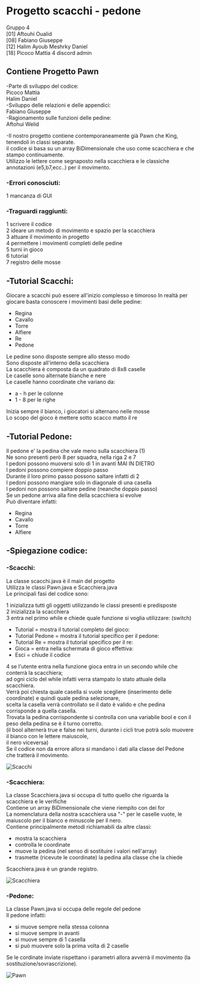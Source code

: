 # Progetto scacchi - pedone

Gruppo 4  
[01] Aftouhi Oualid  
[08] Fabiano Giuseppe  
[12] Halim Ayoub Meshrky Daniel  
[18] Picoco Mattia			4	discord admin

## Contiene Progetto Pawn

-Parte di sviluppo del codice:   
Picoco Mattia    
Halim Daniel   
-Sviluppo delle relazioni e delle appendici:    
Fabiano Giuseppe  
-Ragionamento sulle funzioni delle pedine:  
Aftohui Welid

-Il nostro progetto contiene contemporaneamente già Pawn che King, tenendoli in classi separate.   
il codice si basa su un array BiDimensionale che uso come scacchiera e che stampo continuamente.  
Utilizzo le lettere come segnaposto nella scacchiera e le classiche annotazioni (e5,b7,ecc..) per il movimento.

### -Errori conosciuti:  
1 mancanza di GUI

### -Traguardi raggiunti:  
1 scrivere il codice  
2 ideare un metodo di movimento e spazio per la scacchiera  
3 attuare il movimento in progetto  
4 permettere i movimenti completi delle pedine  
5 turni in gioco   
6 tutorial  
7 registro delle mosse

## -Tutorial Scacchi:  
Giocare a scacchi può essere all'inizio complesso e timoroso
In realtà per giocare basta conoscere i movimenti basi delle pedine:  
- Regina  
- Cavallo  
- Torre  
- Alfiere  
- Re  
- Pedone

Le pedine sono disposte sempre allo stesso modo  
Sono disposte all'interno della scacchiera  
La scacchiera è composta da un quadrato di 8x8 caselle  
Le caselle sono alternate bianche e nere  
Le caselle hanno coordinate che variano da:  
- a - h per le colonne  
- 1 - 8 per le righe

Inizia sempre il bianco, i giocatori si alternano nelle mosse  
Lo scopo del gioco è mettere sotto scacco matto il re  

## -Tutorial Pedone:  
Il pedone e' la pedina che vale meno sulla scacchiera (1)  
Ne sono presenti però 8 per squadra, nella riga 2 e 7  
I pedoni possono muoversi solo di 1 in avanti MAI IN DIETRO  
I pedoni possono compiere doppio passo  
Durante il loro primo passo possono saltare infatti di 2  
I pedoni possono mangiare solo in diagonale di una casella  
I pedoni non possono saltare pedine (neanche doppio passo)  
Se un pedone arriva alla fine della scacchiera si evolve  
Può diventare infatti:  
- Regina  
- Cavallo  
- Torre  
- Alfiere

## -Spiegazione codice:  
### -Scacchi:  
La classe scacchi.java è il main del progetto  
Utilizza le classi Pawn.java e Scacchiera.java  
Le principali fasi del codice sono:  

1 inizializza tutti gli oggetti utilizzando le classi presenti e predisposte  
2 inizializza la scacchiera  
3 entra nel primo while e chiede quale funzione si voglia utilizzare:  (switch)  
- Tutorial = mostra il tutorial completo del gioco:
- Tutorial Pedone = mostra il tutorial specifico per il pedone:
- Tutorial Re = mostra il tutorial specifico per il re:
- Gioca = entra nella schermata di gioco effettiva:
- Esci = chiude il codice
 
4 se l'utente entra nella funzione gioca entra in un secondo while che conterrà la scacchiera;    
  ad ogni ciclo del while infatti verra stampato lo stato attuale della scacchiera.  
  Verrà poi chiesta quale casella si vuole scegliere (inserimento delle coordinate) e quindi quale pedina selezionare,  
  scelta la casella verrà controllato se il dato è valido e che pedina corrisponde a quella casella.  
  Trovata la pedina corrispondente si controlla con una variabile bool e con il peso della pedina se è il turno corretto.    
  (il bool alternerà true e false nei turni, durante i cicli true potrà solo muovere il bianco con le lettere maiuscole,  
  il nero viceversa)  
  Se il codice non da errore allora si mandano i dati alla classe del Pedone che tratterà il movimento.

![Scacchi](https://github.com/MatPico/galilux2324_4iB_Pedone/assets/160752254/8a6ceda4-f869-486f-aa96-695d7e8d751b)

### -Scacchiera:  
La classe Scacchiera.java si occupa di tutto quello che riguarda la scacchiera e le verifiche  
Contiene un array BiDimensionale che viene riempito con dei for  
La nomenclatura della nostra scacchiera usa "-" per le caselle vuote, le maiuscolo per il bianco e minuscole per il nero.  
Contiene principalmente metodi richiamabili da altre classi:  
- mostra la scacchiera
- controlla le coordinate
- muove la pedina (nel senso di sostituire i valori nell'array)
- trasmette (ricevute le coordinate) la pedina alla classe che la chiede
 
Scacchiera.java è un grande registro.

![Scacchiera](https://github.com/MatPico/galilux2324_4iB_Pedone/assets/160752254/291b1b52-2aa6-4272-8419-5450156db7db)

### -Pedone:  
La classe Pawn.java si occupa delle regole del pedone  
Il pedone infatti:  
- si muove sempre nella stessa colonna
- si muove sempre in avanti
- si muove sempre di 1 casella
- si può muovere solo la prima volta di 2 caselle

Se le cordinate inviate rispettano i parametri allora avverrà il movimento (la sostituzione/sovrascrizione).

![Pawn](https://github.com/MatPico/galilux2324_4iB_Pedone/assets/160752254/6027acac-e73f-4a96-b9fe-d85d0c27c431)







